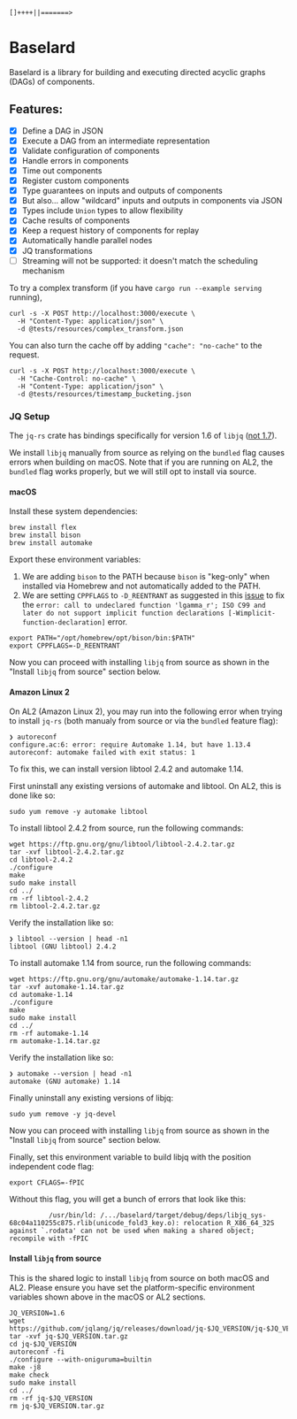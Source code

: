 ```
[]++++||=======>
```

# Baselard

Baselard is a library for building and executing directed acyclic graphs (DAGs) of components.

## Features:

- [x] Define a DAG in JSON
- [x] Execute a DAG from an intermediate representation
- [x] Validate configuration of components
- [x] Handle errors in components
- [x] Time out components
- [x] Register custom components
- [x] Type guarantees on inputs and outputs of components
- [x] But also... allow "wildcard" inputs and outputs in components via JSON
- [x] Types include `Union` types to allow flexibility
- [x] Cache results of components
- [x] Keep a request history of components for replay
- [x] Automatically handle parallel nodes
- [x] JQ transformations
- [ ] Streaming will not be supported: it doesn't match the scheduling mechanism

To try a complex transform (if you have `cargo run --example serving` running),

```
curl -s -X POST http://localhost:3000/execute \
  -H "Content-Type: application/json" \
  -d @tests/resources/complex_transform.json
```

You can also turn the cache off by adding `"cache": "no-cache"` to the request.

```
curl -s -X POST http://localhost:3000/execute \
  -H "Cache-Control: no-cache" \
  -H "Content-Type: application/json" \
  -d @tests/resources/timestamp_bucketing.json
```

### JQ Setup

The `jq-rs` crate has bindings specifically for version 1.6 of `libjq` ([not 1.7](https://github.com/onelson/jq-rs/issues/37)).

We install `libjq` manually from source as relying on the `bundled` flag causes errors when building on macOS. Note that if you are running on AL2, the `bundled` flag works properly, but we will still opt to install via source.

#### macOS

Install these system dependencies:

```shell
brew install flex
brew install bison
brew install automake
```

Export these environment variables:

1. We are adding `bison` to the PATH because `bison` is "keg-only" when installed via Homebrew and not automatically added to the PATH.
2. We are setting `CPPFLAGS` to `-D_REENTRANT` as suggested in this [issue](https://github.com/jqlang/jq/issues/1936#issuecomment-1329730074) to fix the `error: call to undeclared function 'lgamma_r'; ISO C99 and later do not support implicit function declarations [-Wimplicit-function-declaration]` error.

```shell
export PATH="/opt/homebrew/opt/bison/bin:$PATH"
export CPPFLAGS=-D_REENTRANT
```

Now you can proceed with installing `libjq` from source as shown in the "Install `libjq` from source" section below.

#### Amazon Linux 2

On AL2 (Amazon Linux 2), you may run into the following error when trying to install `jq-rs` (both manualy from source or via the `bundled` feature flag):

```
❯ autoreconf
configure.ac:6: error: require Automake 1.14, but have 1.13.4
autoreconf: automake failed with exit status: 1
```

To fix this, we can install version libtool 2.4.2 and automake 1.14.

First uninstall any existing versions of automake and libtool. On AL2, this is done like so:

```shell
sudo yum remove -y automake libtool
```

To install libtool 2.4.2 from source, run the following commands:

```shell
wget https://ftp.gnu.org/gnu/libtool/libtool-2.4.2.tar.gz
tar -xvf libtool-2.4.2.tar.gz
cd libtool-2.4.2
./configure
make
sudo make install
cd ../
rm -rf libtool-2.4.2
rm libtool-2.4.2.tar.gz
```

Verify the installation like so:

```shell
❯ libtool --version | head -n1
libtool (GNU libtool) 2.4.2
```

To install automake 1.14 from source, run the following commands:

```shell
wget https://ftp.gnu.org/gnu/automake/automake-1.14.tar.gz
tar -xvf automake-1.14.tar.gz
cd automake-1.14
./configure
make
sudo make install
cd ../
rm -rf automake-1.14
rm automake-1.14.tar.gz
```

Verify the installation like so:

```shell
❯ automake --version | head -n1
automake (GNU automake) 1.14
```

Finally uninstall any existing versions of libjq:

```shell
sudo yum remove -y jq-devel
```

Now you can proceed with installing `libjq` from source as shown in the "Install `libjq` from source" section below.

Finally, set this environment variable to build libjq with the position independent code flag:

```
export CFLAGS=-fPIC
```

Without this flag, you will get a bunch of errors that look like this:

```
          /usr/bin/ld: /.../baselard/target/debug/deps/libjq_sys-68c04a110255c875.rlib(unicode_fold3_key.o): relocation R_X86_64_32S against `.rodata' can not be used when making a shared object; recompile with -fPIC
```

#### Install `libjq` from source

This is the shared logic to install `libjq` from source on both macOS and AL2. Please ensure you have set the platform-specific environment variables shown above in the macOS or AL2 sections.

```shell
JQ_VERSION=1.6
wget https://github.com/jqlang/jq/releases/download/jq-$JQ_VERSION/jq-$JQ_VERSION.tar.gz
tar -xvf jq-$JQ_VERSION.tar.gz
cd jq-$JQ_VERSION
autoreconf -fi
./configure --with-oniguruma=builtin
make -j8
make check
sudo make install
cd ../
rm -rf jq-$JQ_VERSION
rm jq-$JQ_VERSION.tar.gz
```
